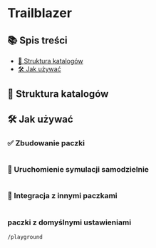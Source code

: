 # Trailblazer 

## 📚 Spis treści

- [📁 Struktura katalogów](#-struktura-katalogów)
- [🛠️ Jak używać](#️-jak-używać)

## 📁 Struktura katalogów

## 🛠️ Jak używać
### ✅ Zbudowanie paczki
```bash

```
### 🚀 Uruchomienie symulacji samodzielnie
```bash

```

### 🧩 Integracja z innymi paczkami
```python

```

### paczki z domyślnymi ustawieniami

```bash
/playground
```
